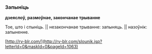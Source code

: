 ### Запыніць
**дзеяслоў, размоўнае, закончанае трыванне**

Тое, што і спыніць. || незакончанае трыванне: запыняць. || назоўнік: запыненне.

<a rel="author">[http://rv-blr.com/](http://rv-blr.com/slounik.jsp?letterId=0&maskId=0&pageId=1063)</a>
